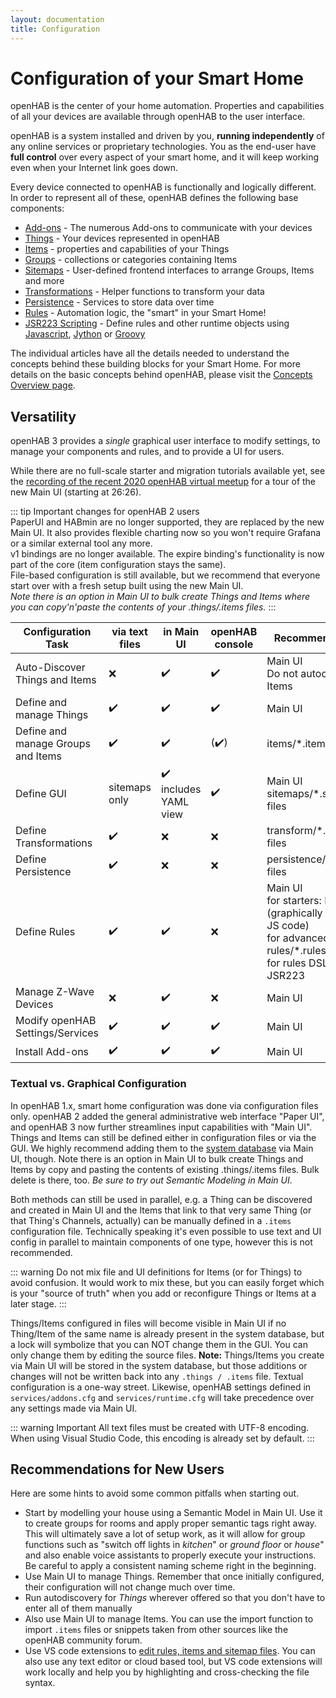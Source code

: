 ```yaml
---
layout: documentation
title: Configuration
---
```


# Configuration of your Smart Home

openHAB is the center of your home automation.
Properties and capabilities of all your devices are available through openHAB to the user interface.

openHAB is a system installed and driven by you, **running independently** of any online services or proprietary technologies.
You as the end-user have **full control** over every aspect of your smart home, and it will keep working even when your Internet link goes down.

Every device connected to openHAB is functionally and logically different.
In order to represent all of these, openHAB defines the following base components:

- [Add-ons](addons.html) - The numerous Add-ons to communicate with your devices
- [Things](things.html) - Your devices represented in openHAB
- [Items](items.html) - properties and capabilities of your Things
- [Groups](items.html#groups) - collections or categories containing Items
- [Sitemaps](sitemaps.html) - User-defined frontend interfaces to arrange Groups, Items and more
- [Transformations](transform.html) - Helper functions to transform your data
- [Persistence](persistence.html) - Services to store data over time
- [Rules](rules-dsl.html) - Automation logic, the "smart" in your Smart Home!
- [JSR223 Scripting](jsr223.html) - Define rules and other runtime objects using [Javascript](http://openjdk.java.net/projects/nashorn/), [Jython](http://www.jython.org) or [Groovy](http://www.groovy-lang.org/)

The individual articles have all the details needed to understand the concepts behind these building blocks for your Smart Home.
For more details on the basic concepts behind openHAB, please visit the [Concepts Overview page](/docs/concepts/index.html).

## Versatility

openHAB 3 provides a _single_ graphical user interface to modify settings, to manage your components and rules, and to provide a UI for users.

While there are no full-scale starter and migration tutorials available yet, see the [recording of the recent 2020 openHAB virtual meetup](https://www.youtube.com/watch?v=pwZ8AOwRDEk) for a tour of the new Main UI (starting at 26:26).

::: tip Important changes for openHAB 2 users<br>
PaperUI and HABmin are no longer supported, they are replaced by the new Main UI.
It also provides flexible charting now so you won't require Grafana or a similar external tool any more.<br>
v1 bindings are no longer available. The expire binding's functionality is now part of the core (item configuration stays the same).<br>
File-based configuration is still available, but we recommend that everyone start over with a fresh setup built using the new Main UI.<br>
_Note there is an option in Main UI to bulk create Things and Items where you can copy'n'paste the contents of your .things/.items files._
:::

<table class="centered highlight">
  <thead>
    <tr>
      <th data-field="task">Configuration Task</th>
      <th data-field="files">via text files</th>
      <th data-field="mainui">in Main UI</th>
      <th data-field="karaf">openHAB console</th>
      <th data-field="recommendation">Recommendation</th>
    </tr>
  </thead>

  <tbody>
    <tr>
      <td>Auto-Discover Things and Items</td>
      <td>❌</td>
      <td>✔️</td>
      <td>✔️</td>
      <td>Main UI<br/>Do not autocreate Items</td>
    </tr>
    <tr>
      <td>Define and manage Things</td>
      <td>✔️</td>
      <td>✔️</td>
      <td>✔️</td>
      <td>Main UI</td>
    </tr>
    <tr>
      <td>Define and manage Groups and Items</td>
      <td>✔️</td>
      <td>✔️</td>
      <td>(✔️)</td>
      <td>items/*.items files</td>
    </tr>
    <tr>
      <td>Define GUI</td>
      <td>sitemaps only</td>
      <td>✔️<br>includes YAML view</td>
      <td>✔️</td>
      <td>Main UI<br>sitemaps/*.sitemap files</td>
    </tr>
    <tr>
      <td>Define Transformations</td>
      <td>✔️</td>
      <td>❌</td>
      <td>❌</td>
      <td>transform/*.map *.js files</td>
    </tr>
    <tr>
      <td>Define Persistence</td>
      <td>✔️</td>
      <td>❌</td>
      <td>❌</td>
      <td>persistence/*.persist files</td>
    </tr>
    <tr>
      <td>Define Rules</td>
      <td>✔️</td>
      <td>✔️</td>
      <td>❌</td>
      <td>Main UI<br>for starters: Blockly<br>(graphically create JS code)<br>for advanced users:<br>rules/*.rules files<br>for rules DSL and JSR223</td>
    </tr>
    <tr>
      <td>Manage Z-Wave Devices</td>
      <td>❌</td>
      <td>✔️</td>
      <td>❌</td>
      <td>Main UI</td>
    </tr>
    <tr>
      <td>Modify openHAB Settings/Services</td>
      <td>✔️</td>
      <td>✔️</td>
      <td>✔️</td>
      <td>Main UI</td>
    </tr>
    <tr>
      <td>Install Add-ons</td>
      <td>✔️</td>
      <td>✔️</td>
      <td>✔️</td>
      <td>Main UI</td>
    </tr>
  </tbody>
</table>

### Textual vs. Graphical Configuration

In openHAB 1.x, smart home configuration was done via configuration files only.
openHAB 2 added the general administrative web interface "Paper UI", and openHAB 3 now further streamlines input capabilities with "Main UI".
Things and Items can still be defined either in configuration files or via the GUI.
We highly recommend adding them to the [system database](/docs/administration/jsondb.html) via Main UI, though.
Note there is an option in Main UI to bulk create Things and Items by copy and pasting the contents of existing .things/.items files.
Bulk delete is there, too.
_Be sure to try out Semantic Modeling in Main UI_.

Both methods can still be used in parallel, e.g. a Thing can be discovered and created in Main UI and the Items that link to that very same Thing (or that Thing's Channels, actually) can be manually defined in a `.items` configuration file.
Technically speaking it's even possible to use text and UI config in parallel to maintain components of one type, however this is not recommended.

::: warning
Do not mix file and UI definitions for Items (or for Things) to avoid confusion.
It would work to mix these, but you can easily forget which is your "source of truth" when you add or reconfigure Things or Items at a later stage.
:::

Things/Items configured in files will become visible in Main UI if no Thing/Item of the same name is already present in the system database, but a lock will symbolize that you can NOT change them in the GUI. You can only change them by editing the source files.
**Note:** Things/Items you create via Main UI will be stored in the system database, but those additions or changes will not be written back into any `.things / .items` file.
Textual configuration is a one-way street. 
Likewise, openHAB settings defined in `services/addons.cfg` and `services/runtime.cfg` will take precedence over any settings made via Main UI.

::: warning Important
All text files must be created with UTF-8 encoding. When using Visual Studio Code, this encoding is already set by default.
:::

## Recommendations for New Users

Here are some hints to avoid some common pitfalls when starting out.

* Start by modelling your house using a Semantic Model in Main UI.
  Use it to create groups for rooms and apply proper semantic tags right away.
  This will ultimately save a lot of setup work, as it will allow for group functions such as "switch off lights in _kitchen_" or _ground floor_ or _house_" and
  also enable voice assistants to properly execute your instructions.
  Be careful to apply a consistent naming scheme right in the beginning.
* Use Main UI to manage Things. Remember that once initially configured, their configuration will not change much over time.
* Run autodiscovery for _Things_ wherever offered so that you don't have to enter all of them manually
* Also use Main UI to manage Items.
  You can use the import function to import `.items` files or snippets taken from other sources like the openHAB community forum.
* Use VS code extensions to [edit rules, items and sitemap files](editors.html).
  You can also use any text editor or cloud based tool, but VS code extensions will work locally and help you by highlighting and cross-checking the file syntax.
  
